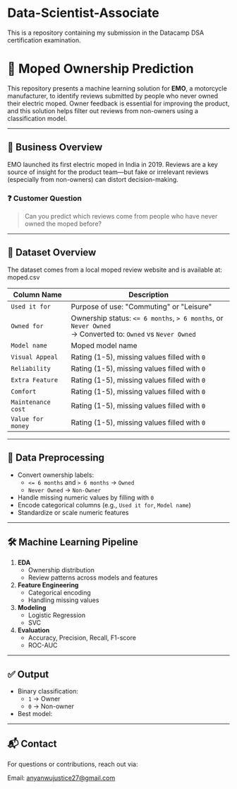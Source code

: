 # Data-Scientist-Associate
This is a repository containing my submission in the Datacamp DSA certification examination.

# 🛵 Moped Ownership Prediction

This repository presents a machine learning solution for **EMO**, a motorcycle manufacturer, to identify reviews submitted by people who never owned their electric moped. Owner feedback is essential for improving the product, and this solution helps filter out reviews from non-owners using a classification model.

---

## 🧐 Business Overview

EMO launched its first electric moped in India in 2019. Reviews are a key source of insight for the product team—but fake or irrelevant reviews (especially from non-owners) can distort decision-making.

### ❓ Customer Question

> Can you predict which reviews come from people who have never owned the moped before?

---

## 🧩 Dataset Overview

The dataset comes from a local moped review website and is available at: moped.csv



| Column Name       | Description |
|-------------------|-------------|
| `Used it for`     | Purpose of use: "Commuting" or "Leisure" |
| `Owned for`       | Ownership status: `<= 6 months`, `> 6 months`, or `Never Owned` <br> → Converted to: `Owned` vs `Never Owned` |
| `Model name`      | Moped model name |
| `Visual Appeal`   | Rating (1-5), missing values filled with `0` |
| `Reliability`     | Rating (1-5), missing values filled with `0` |
| `Extra Feature`   | Rating (1-5), missing values filled with `0` |
| `Comfort`         | Rating (1-5), missing values filled with `0` |
| `Maintenance cost`| Rating (1-5), missing values filled with `0` |
| `Value for money` | Rating (1-5), missing values filled with `0` |

---

## 🔄 Data Preprocessing

- Convert ownership labels:
  - `<= 6 months` and `> 6 months` → `Owned`
  - `Never Owned` → `Non-Owner`
- Handle missing numeric values by filling with `0`
- Encode categorical columns (e.g., `Used it for`, `Model name`)
- Standardize or scale numeric features

---

## 🛠️ Machine Learning Pipeline

1. **EDA**
   - Ownership distribution
   - Review patterns across models and features
2. **Feature Engineering**
   - Categorical encoding
   - Handling missing values
3. **Modeling**
   - Logistic Regression
   - SVC
4. **Evaluation**
   - Accuracy, Precision, Recall, F1-score
   - ROC-AUC

---

## ✅ Output

- Binary classification:
  - `1` → Owner
  - `0` → Non-owner
- Best model: 

---

## 📬 Contact
For questions or contributions, reach out via:

Email: anyanwujustice27@gmail.com



